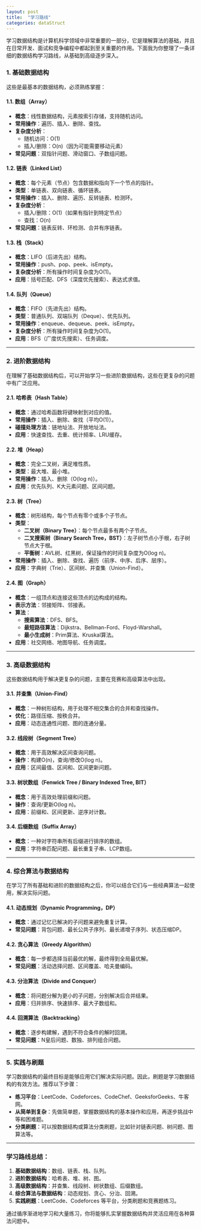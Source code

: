 ```yaml
---
layout: post
title:  "学习路线"
categories: dataStruct
---
```


学习数据结构是计算机科学领域中非常重要的一部分，它是理解算法的基础，并且在日常开发、面试和竞争编程中都起到至关重要的作用。下面我为你整理了一条详细的数据结构学习路线，从基础到高级逐步深入。

### 1. **基础数据结构**
这些是最基本的数据结构，必须熟练掌握：

#### 1.1. **数组（Array）**
- **概念**：线性数据结构，元素按索引存储，支持随机访问。
- **常用操作**：遍历、插入、删除、查找。
- **复杂度分析**：
  - 随机访问：O(1)
  - 插入/删除：O(n)（因为可能需要移动元素）
- **常见问题**：双指针问题、滑动窗口、子数组问题。
  
#### 1.2. **链表（Linked List）**
- **概念**：每个元素（节点）包含数据和指向下一个节点的指针。
- **类型**：单链表、双向链表、循环链表。
- **常用操作**：插入、删除、遍历、反转链表、检测环。
- **复杂度分析**：
  - 插入/删除：O(1)（如果有指针到特定节点）
  - 查找：O(n)
- **常见问题**：链表反转、环检测、合并有序链表。

#### 1.3. **栈（Stack）**
- **概念**：LIFO（后进先出）结构。
- **常用操作**：push、pop、peek、isEmpty。
- **复杂度分析**：所有操作时间复杂度为O(1)。
- **应用**：括号匹配、DFS（深度优先搜索）、表达式求值。

#### 1.4. **队列（Queue）**
- **概念**：FIFO（先进先出）结构。
- **类型**：普通队列、双端队列（Deque）、优先队列。
- **常用操作**：enqueue、dequeue、peek、isEmpty。
- **复杂度分析**：所有操作时间复杂度为O(1)。
- **应用**：BFS（广度优先搜索）、任务调度。

---

### 2. **进阶数据结构**
在理解了基础数据结构后，可以开始学习一些进阶数据结构，这些在更复杂的问题中有广泛应用。

#### 2.1. **哈希表（Hash Table）**
- **概念**：通过哈希函数将键映射到对应的值。
- **常用操作**：插入、删除、查找（平均O(1)）。
- **碰撞处理方法**：链地址法、开放地址法。
- **应用**：快速查找、去重、统计频率、LRU缓存。

#### 2.2. **堆（Heap）**
- **概念**：完全二叉树，满足堆性质。
- **类型**：最大堆、最小堆。
- **常用操作**：插入、删除（O(log n)）。
- **应用**：优先队列、K大元素问题、区间问题。

#### 2.3. **树（Tree）**
- **概念**：树形结构，每个节点有零个或多个子节点。
- **类型**：
  - **二叉树（Binary Tree）**：每个节点最多有两个子节点。
  - **二叉搜索树（Binary Search Tree，BST）**：左子树节点小于根，右子树节点大于根。
  - **平衡树**：AVL树、红黑树，保证操作的时间复杂度为O(log n)。
- **常用操作**：插入、删除、查找、遍历（前序、中序、后序、层序）。
- **应用**：字典树（Trie）、区间树、并查集（Union-Find）。

#### 2.4. **图（Graph）**
- **概念**：一组顶点和连接这些顶点的边构成的结构。
- **表示方法**：邻接矩阵、邻接表。
- **算法**：
  - **搜索算法**：DFS、BFS。
  - **最短路径算法**：Dijkstra、Bellman-Ford、Floyd-Warshall。
  - **最小生成树**：Prim算法、Kruskal算法。
- **应用**：社交网络、地图导航、任务调度。

---

### 3. **高级数据结构**
这些数据结构用于解决更复杂的问题，主要在竞赛和高级算法中出现。

#### 3.1. **并查集（Union-Find）**
- **概念**：一种树形结构，用于处理不相交集合的合并和查找操作。
- **优化**：路径压缩、按秩合并。
- **应用**：动态连通性问题、图的连通分量。

#### 3.2. **线段树（Segment Tree）**
- **概念**：用于高效解决区间查询问题。
- **操作**：构建O(n)，查询/修改O(log n)。
- **应用**：区间最值、区间和、区间更新问题。

#### 3.3. **树状数组（Fenwick Tree / Binary Indexed Tree, BIT）**
- **概念**：用于高效处理前缀和问题。
- **操作**：查询/更新O(log n)。
- **应用**：前缀和、区间更新、逆序对计数。

#### 3.4. **后缀数组（Suffix Array）**
- **概念**：一种对字符串所有后缀进行排序的数组。
- **应用**：字符串匹配问题、最长重复子串、LCP数组。

---

### 4. **综合算法与数据结构**
在学习了所有基础和进阶的数据结构之后，你可以结合它们与一些经典算法一起使用，解决实际问题。

#### 4.1. **动态规划（Dynamic Programming，DP）**
- **概念**：通过记忆已解决的子问题来避免重复计算。
- **常见问题**：背包问题、最长公共子序列、最长递增子序列、状态压缩DP。

#### 4.2. **贪心算法（Greedy Algorithm）**
- **概念**：每一步都选择当前最优的解，最终得到全局最优解。
- **常见问题**：活动选择问题、区间覆盖、哈夫曼编码。

#### 4.3. **分治算法（Divide and Conquer）**
- **概念**：将问题分解为更小的子问题，分别解决后合并结果。
- **应用**：归并排序、快速排序、最大子数组和。

#### 4.4. **回溯算法（Backtracking）**
- **概念**：逐步构建解，遇到不符合条件的解时回溯。
- **常见问题**：N皇后问题、数独、排列组合问题。

---

### 5. **实践与刷题**
学习数据结构的最终目标是能够应用它们解决实际问题。因此，刷题是学习数据结构的有效方法。推荐以下步骤：

- **练习平台**：LeetCode、Codeforces、CodeChef、GeeksforGeeks、牛客网。
- **从简单到复杂**：先做简单题，掌握数据结构的基本操作和应用，再逐步挑战中等和困难题。
- **分类刷题**：可以按数据结构或算法分类刷题，比如针对链表问题、树问题、图算法等。
  
---

### 学习路线总结：
1. **基础数据结构**：数组、链表、栈、队列。
2. **进阶数据结构**：哈希表、堆、树、图。
3. **高级数据结构**：并查集、线段树、树状数组、后缀数组。
4. **综合算法与数据结构**：动态规划、贪心、分治、回溯。
5. **实践刷题**：LeetCode、Codeforces 等平台，分类刷题和竞赛题练习。

通过循序渐进地学习和大量练习，你将能够扎实掌握数据结构并灵活应用在各种算法问题中。